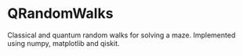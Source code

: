 # QRandomWalks
Classical and quantum random walks for solving a maze. Implemented using numpy, matplotlib and qiskit.
